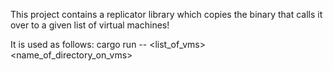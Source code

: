 This project contains a replicator library which copies the binary that calls it over to a given list of virtual machines!

It is used as follows: cargo run -- <list_of_vms> <name_of_directory_on_vms>

